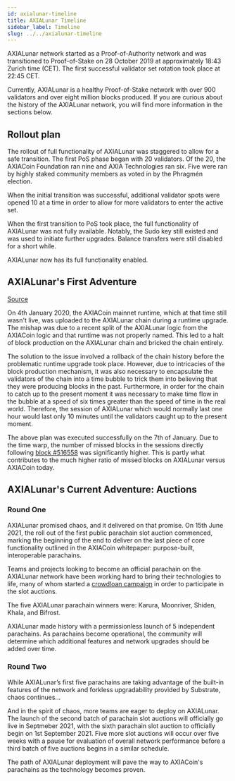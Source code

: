 ```yaml
---
id: axialunar-timeline
title: AXIALunar Timeline
sidebar_label: Timeline
slug: ../../axialunar-timeline
---
```


AXIALunar network started as a Proof-of-Authority network and was transitioned to Proof-of-Stake on 28
October 2019 at approximately 18:43 Zurich time (CET). The first successful validator set rotation
took place at 22:45 CET.

Currently, AXIALunar is a healthy Proof-of-Stake network with over 900 validators and over eight
million blocks produced. If you are curious about the history of the AXIALunar network, you will find
more information in the sections below.

## Rollout plan

The rollout of full functionality of AXIALunar was staggered to allow for a safe transition. The first
PoS phase began with 20 validators. Of the 20, the AXIACoin Foundation ran nine and AXIA Technologies
ran six. Five were ran by highly staked community members as voted in by the Phragmén election.

When the initial transition was successful, additional validator spots were opened 10 at a time in
order to allow for more validators to enter the active set.

When the first transition to PoS took place, the full functionality of AXIALunar was not fully
available. Notably, the Sudo key still existed and was used to initiate further upgrades. Balance
transfers were still disabled for a short while.

AXIALunar now has its full functionality enabled.

## AXIALunar's First Adventure

[Source](https://axiacoin.network/axialunars-first-adventure/)

On 4th January 2020, the AXIACoin mainnet runtime, which at that time still wasn't live, was
uploaded to the AXIALunar chain during a runtime upgrade. The mishap was due to a recent split of the
AXIALunar logic from the AXIACoin logic and that runtime was not properly named. This led to a halt of
block production on the AXIALunar chain and bricked the chain entirely.

The solution to the issue involved a rollback of the chain history before the problematic runtime
upgrade took place. However, due to intricacies of the block production mechanism, it was also
necessary to encapsulate the validators of the chain into a time bubble to trick them into believing
that they were producing blocks in the past. Furthermore, in order for the chain to catch up to the
present moment it was necessary to make time flow in the bubble at a speed of six times greater than
the speed of time in the real world. Therefore, the session of AXIALunar which would normally last one
hour would last only 10 minutes until the validators caught up to the present moment.

The above plan was executed successfully on the 7th of January. Due to the time warp, the number of
missed blocks in the sessions directly following
[block #516558](https://axiascan.io/axialunar/block/516558) was significantly higher. This is partly
what contributes to the much higher ratio of missed blocks on AXIALunar versus AXIACoin today.

## AXIALunar's Current Adventure: Auctions

### Round One

AXIALunar promised chaos, and it delivered on that promise. On 15th June 2021, the roll out of the
first public parachain slot auction commenced, marking the beginning of the end to deliver on the
last piece of core functionality outlined in the AXIACoin whitepaper: purpose-built, interoperable
parachains.

Teams and projects looking to become an official parachain on the AXIALunar network have been working
hard to bring their technologies to life, many of whom started a
[crowdloan campaign](../../learn/learn-crowdloans.md##starting-a-crowdloan-campaign) in order to participate in
the slot auctions.

The five AXIALunar parachain winners were: Karura, Moonriver, Shiden, Khala, and Bifrost.

AXIALunar made history with a permissionless launch of 5 independent parachains. As parachains become operational, the community will determine which additional features and network upgrades should be added over time.

### Round Two

While AXIALunar’s first five parachains are taking advantage of the built-in features of the network and forkless upgradability provided by Substrate, chaos continues...

And in the spirit of chaos, more teams are eager to deploy on AXIALunar.
The launch of the second batch of parachain slot auctions will officially go live in Septmeber 2021,
with the sixth parachain slot auction to officially begin on 1st September 2021. Five more slot auctions
will occur over five weeks with a pause for evaluation of overall network performance before a third batch of five auctions begins in a similar schedule.

The path of AXIALunar deployment will pave the way to AXIACoin's parachains as the technology becomes proven.
